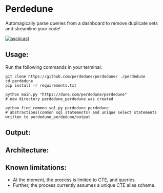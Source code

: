# Perdedune
Automagically parse queries from a dashboard to remove duplicate sets and streamline your code!

[![asciicast](https://asciinema.org/a/uOOS9DwAKtDTud4QmJyCpfD84.svg)](https://asciinema.org/a/uOOS9DwAKtDTud4QmJyCpfD84)
## Usage:
Run the following commands in your terminal:
```
git clone https://github.com/perdedune/perdedune/ ./perdedune
cd perdedune
pip install -r requirements.txt

python main.py "https://dune.com/perdedune/perdedune"
# new directory perdedune_perdedune was created

python find_common_sql.py perdedune_perdedune
# abstractions(common sql statements) and unique select statements written to perdedune_perdedune/output
```

## Output:

## Architecture:


## Known limitations:
* At the moment, the process is limited to CTE, and  queries.
* Further, the process currently assumes a unique CTE alias scheme.
